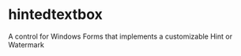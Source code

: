 hintedtextbox
=============

A control for Windows Forms that implements a customizable Hint or Watermark